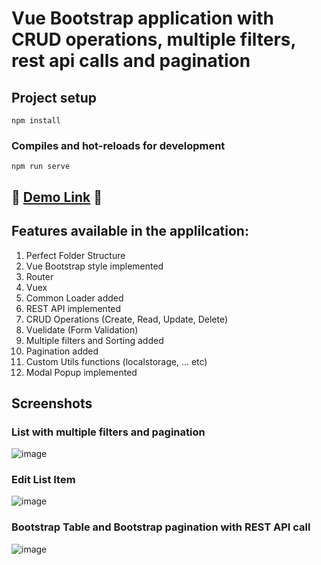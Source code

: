 # Vue Bootstrap application with CRUD operations, multiple filters, rest api calls and pagination

## Project setup
```
npm install
```

### Compiles and hot-reloads for development
```
npm run serve
```

## <g-emoji class="g-emoji" alias="tada" fallback-src="https://github.githubassets.com/images/icons/emoji/unicode/1f389.png">🎉 </g-emoji> [Demo Link](https://jebasuthan.github.io/vue_crud_bootstrap/)  <g-emoji class="g-emoji" alias="tada" fallback-src="https://github.githubassets.com/images/icons/emoji/unicode/1f389.png">🎉</g-emoji>

## Features available in the applilcation:
1. Perfect Folder Structure
2. Vue Bootstrap style implemented
3. Router
4. Vuex
5. Common Loader added
6. REST API implemented
7. CRUD Operations (Create, Read, Update, Delete)
8. Vuelidate (Form Validation)
9. Multiple filters and Sorting added 
10. Pagination added
11. Custom Utils functions (localstorage, ... etc)
12. Modal Popup implemented




## Screenshots
### List with multiple filters and pagination
![image](https://user-images.githubusercontent.com/3702438/81673768-c113d200-9469-11ea-9dce-36e0d9d2d3c0.png)
### Edit List Item
![image](https://user-images.githubusercontent.com/3702438/81674249-8199b580-946a-11ea-9369-06d2d5ac83d8.png)
### Bootstrap Table and Bootstrap pagination with REST API call
![image](https://user-images.githubusercontent.com/3702438/145662060-e48bb87e-7db4-444b-a3c0-6135b16bb9a3.png)

